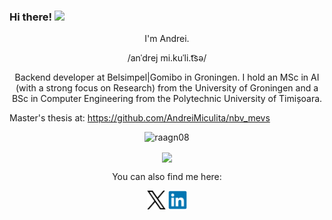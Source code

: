 ### Hi there! <img src="https://user-images.githubusercontent.com/6352172/113357125-bc872f00-9343-11eb-85f0-6bc9646e358c.gif" width="30px">
<p align="center">
  I'm Andrei.
</p>
<p align="center">
  /anˈdrej mi.kuˈli.t͡sə/
</p>
<p align="center">
  Backend developer at Belsimpel|Gomibo in Groningen. I hold an MSc in AI (with a strong focus on Research) from the University
of Groningen and a BSc in Computer Engineering from the Polytechnic University of Timișoara.

Master's thesis at: https://github.com/AndreiMiculita/nbv_mevs
</p>

<p align="center"> 
  <img src="https://komarev.com/ghpvc/?username=AndreiMiculita&label=Profile%20views&color=62d8ff&style=flat" alt="raagn08" /> 
</p>
<p align="center"> 
  <img align="center" src="https://github-readme-stats.vercel.app/api?username=AndreiMiculita&show_icons=true&theme=default" />
</p>

<p align="center">
  You can also find me here:
</p>
<p align="center">
  <a href="https://twitter.com/andrei_miculita" target="blank"><img align="center" src="https://raw.githubusercontent.com/devicons/devicon/master/icons/twitter/twitter-original.svg" alt="Twitter" height="30" width="30" /></a>
  <a href="https://www.linkedin.com/in/andreimiculita/" target="blank"><img align="center" src="https://raw.githubusercontent.com/devicons/devicon/master/icons/linkedin/linkedin-original.svg" alt="Linkedin" height="30" width="30" /></a>
</p>
